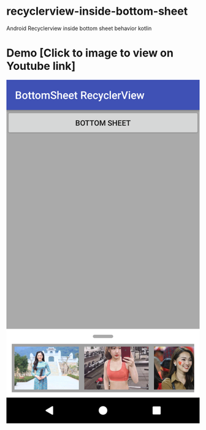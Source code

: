 # recyclerview-inside-bottom-sheet
Android Recyclerview inside bottom sheet behavior kotlin

# Demo [Click to image to view on Youtube link]
[![Watch the video](screenshots/recyclerview-inside-bottom-sheet.png)](https://youtu.be/TxgfxPSNhzw)
